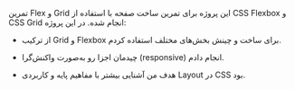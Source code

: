  تمرین Flex و Grid
این پروژه برای تمرین ساخت صفحه با استفاده از CSS Flexbox و CSS Grid انجام شده.
در این پروژه:

- از ترکیب Grid و Flexbox برای ساخت و چینش بخش‌های مختلف استفاده کردم.

- چیدمان اجزا رو به‌صورت واکنش‌گرا (responsive) انجام دادم.

- هدف من آشنایی بیشتر با مفاهیم پایه و کاربردی Layout در CSS بود.
